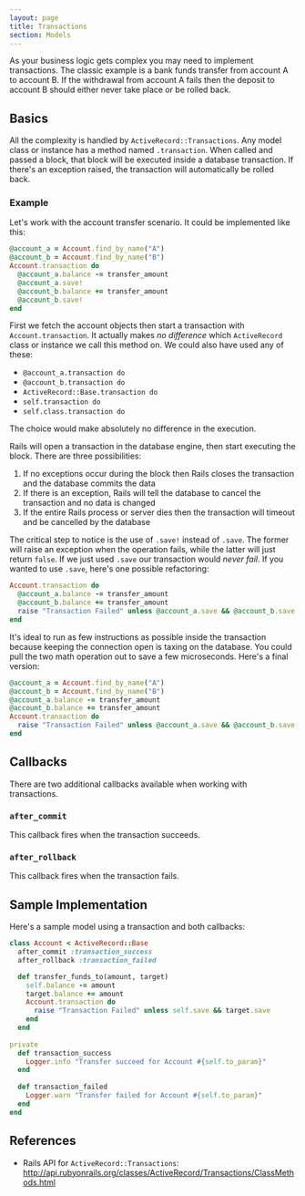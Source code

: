 ```yaml
---
layout: page
title: Transactions
section: Models
---
```


As your business logic gets complex you may need to implement transactions. The classic example is a bank funds transfer from account A to account B. If the withdrawal from account A fails then the deposit to account B should either never take place or be rolled back.

## Basics

All the complexity is handled by `ActiveRecord::Transactions`. Any model class or instance has a method named `.transaction`. When called and passed a block, that block will be executed inside a database transaction. If there's an exception raised, the transaction will automatically be rolled back.

### Example

Let's work with the account transfer scenario. It could be implemented like this:

```ruby
@account_a = Account.find_by_name("A")
@account_b = Account.find_by_name("B")
Account.transaction do
  @account_a.balance -= transfer_amount
  @account_a.save!
  @account_b.balance += transfer_amount
  @account_b.save!
end
```

First we fetch the account objects then start a transaction with `Account.transaction`. It actually makes *no difference* which `ActiveRecord` class or instance we call this method on. We could also have used any of these:

* `@account_a.transaction do`
* `@account_b.transaction do`
* `ActiveRecord::Base.transaction do`
* `self.transaction do`
* `self.class.transaction do`

The choice would make absolutely no difference in the execution. 

Rails will open a transaction in the database engine, then start executing the block. There are three possibilities:

1. If no exceptions occur during the block then Rails closes the transaction and the database commits the data
2. If there is an exception, Rails will tell the database to cancel the transaction and no data is changed
3. If the entire Rails process or server dies then the transaction will timeout and be cancelled by the database

The critical step to notice is the use of `.save!` instead of `.save`. The former will raise an exception when the operation fails, while the latter will just return `false`. If we just used `.save` our transaction would *never fail*. If you wanted to use `.save`, here's one possible refactoring:

```ruby
Account.transaction do
  @account_a.balance -= transfer_amount
  @account_b.balance += transfer_amount
  raise "Transaction Failed" unless @account_a.save && @account_b.save
end
```

It's ideal to run as few instructions as possible inside the transaction because keeping the connection open is taxing on the database. You could pull the two math operation out to save a few microseconds. Here's a final version:

```ruby
@account_a = Account.find_by_name("A")
@account_b = Account.find_by_name("B")
@account_a.balance -= transfer_amount
@account_b.balance += transfer_amount
Account.transaction do
  raise "Transaction Failed" unless @account_a.save && @account_b.save
end
```

## Callbacks

There are two additional callbacks available when working with transactions.

### `after_commit`

This callback fires when the transaction succeeds.

### `after_rollback`

This callback fires when the transaction fails.

## Sample Implementation

Here's a sample model using a transaction and both callbacks:

```ruby
class Account < ActiveRecord::Base
  after_commit :transaction_success
  after_rollback :transaction_failed

  def transfer_funds_to(amount, target)
    self.balance -= amount
    target.balance += amount
    Account.transaction do
      raise "Transaction Failed" unless self.save && target.save
    end
  end
  
private
  def transaction_success
    Logger.info "Transfer succeed for Account #{self.to_param}"
  end
  
  def transaction_failed
    Logger.warn "Transfer failed for Account #{self.to_param}"
  end  
end
```

## References

* Rails API for `ActiveRecord::Transactions`: http://api.rubyonrails.org/classes/ActiveRecord/Transactions/ClassMethods.html
